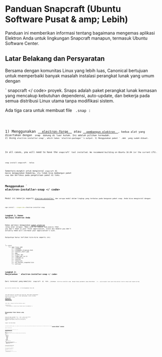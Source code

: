 # Panduan Snapcraft (Ubuntu Software Pusat & amp; Lebih)

Panduan ini memberikan informasi tentang bagaimana mengemas aplikasi Elektron Anda untuk lingkungan Snapcraft manapun, termasuk Ubuntu Software Center.

## Latar Belakang dan Persyaratan

Bersama dengan komunitas Linux yang lebih luas, Canonical bertujuan untuk memperbaiki banyak masalah instalasi perangkat lunak yang umum dengan

 ` snapcraft </ code> </a> proyek. Snaps adalah paket perangkat lunak kemasan yang mencakup kebutuhan
dependensi, auto-update, dan bekerja pada semua distribusi Linux utama tanpa modifikasi sistem.</p>

<p spaces-before="0">Ada tiga cara untuk membuat file <code> .snap </ code>:</p>

<p spaces-before="0">1) Menggunakan <a href="https://github.com/electron-userland/electron-forge" f-id="electron-forge" fo="5"> <code> electron-forge </ code> </a> atau <a href="https://github.com/electron-userland/electron-builder" f-id="electron-builder" fo="6"> <code> pembangun elektron </ code> </a>, kedua alat yang disertakan dengan <code> snap </ code> dukung di luar kotak. Ini adalah pilihan termudah.
2) Using <code>electron-installer-snap`, which takes `electron-packager`'s output. 3) Menggunakan paket ` .deb </ code> yang sudah dibuat.</p>

<p spaces-before="0">In all cases, you will need to have the <code>snapcraft` tool installed. We recommend building on Ubuntu 16.04 (or the current LTS).</p> 



```sh
snap install snapcraft - kelas
```


Sementara _mungkin_ untuk menginstal `snapcraft` di macos menggunakan Homebrew, itu tidak bisa membangun paket `snap` dan berfokus pada pengelolaan paket di toko.



## Menggunakan ` electron-installer-snap </ code></h2>

<p spaces-before="0">Modul ini bekerja seperti <a href="https://github.com/electron/windows-installer" f-id="electron-winstaller" fo="8"><code>electron-winstaller`</a> dan serupa modul dalam lingkup yang terbatas pada bangunan paket snap. Anda bisa menginstal dengan:</p> 



```sh
npm install --simpan-dev electron-installer-snap
```




### Langkah 1: Kemas Aplikasi Elektron Anda

Kemas aplikasi menggunakan [paket elektron][electron-packager] (atau alat serupa). Make sure to remove `node_modules` that you don't need in your final application, since any module you don't actually need will increase your application's size.

Outputnya harus terlihat kira-kira seperti ini:



```plaintext
.
└── dist
    └── app-linux-x64
        ├── LICENSE
        ├── LICENSES.chromium.html
        ├── content_shell.pak
        ├── app
        ├── icudtl.dat
        ├── libgcrypt.so.11
        ├── libnode.so
        ├── locales
        ├── resources
        ├── v8_context_snapshot.bin
        └── version
```




### Langkah 2: Menjalankan ` electron-installer-snap </ code></h3>

<p spaces-before="0">Dari terminal yang memiliki <code> snapcraft </ code> di <code> PATH </ code>, jalankan <code> electron-installer-snap </ code> dengan hanya parameter yang dibutuhkan <code> - src </ code>, yang merupakan lokasi paket Anda Aplikasi elektron dibuat pada langkah pertama.</p>

<pre><code class="sh">npx electron-installer-snap --src=out/myappname-linux-x64
`</pre> 

Jika Anda memiliki jaringan pipa yang ada, Anda dapat menggunakan `` electron-installer-snap </ code> pemrograman. Untuk informasi lebih lanjut, lihat <a href="https://docs.snapcraft.io/build-snaps/syntax" f-id="snapcraft-syntax" fo="3">dokumentasi Snapcraft API</a>.</p>

<pre><code class="js">const snap = require('electron-installer-snap')

snap(options)
  .then(snapPath => console.log(`Created snap at ${snapPath}!`))
``</pre> 



## Menggunakan Paket Debian yang Ada

Snapcraft mampu mengambil file ` .deb </ code> yang ada dan mengubahnya menjadi file <code> .snap </ code>. Pembuatan snap dikonfigurasi menggunakan <code> snapcraft.yaml </ code>
file yang menggambarkan sumber, dependensi, deskripsi, dan blok bangunan inti lainnya.</p>

<h3 spaces-before="0">Langkah 1: Buat Paket Debian</h3>

<p spaces-before="0">Jika Anda belum memiliki paket <code> .deb </ code>, gunakan <code> electron-installer-snap </ code> mungkin jalan yang lebih mudah untuk membuat paket snap. Namun, beberapa solusi untuk membuat paket Debian ada, termasuk <a href="https://github.com/electron-userland/electron-forge" f-id="electron-forge" fo="5"> <code> electron-forge </ code> </a>,<a href="https://github.com/electron-userland/electron-builder" f-id="electron-builder" fo="6"> <code> pembangun elektron </ kode> </a> atau <a href="https://github.com/unindented/electron-installer-debian" f-id="electron-installer-debian" fo="7"> <code> electron-installer-debian </ code> </a>.</p>

<h3 spaces-before="0">Langkah 2: Buat snapcraft.yaml</h3>

<p spaces-before="0">For more information on the available configuration options, see the
<a href="https://docs.snapcraft.io/build-snaps/syntax" f-id="snapcraft-syntax" fo="3">documentation on the snapcraft syntax</a>.
Let's look at an example:</p>

<pre><code class="yaml">name: myApp
version: '2.0.0'
summary: A little description for the app.
deskripsi: |
Kamu tahu apa? Aplikasi ini luar biasa! Itu semua untuk anda. Ada yang mengatakan itu membuat Anda muda, bahkan mungkin bahagia.

grade: stable
confinement: classic

parts:
  slack:
    plugin: dump
    source: my-deb.deb
    source-type: deb
    after:
      - desktop-gtk3
    stage-packages:
      - libasound2
      - libnotify4
      - libnspr4
      - libnss3
      - libpcre3
      - libpulse0
      - libxss1
      - libxtst6
  electron-launch:
    plugin: dump
    source: files/
    prepare: |
      chmod +x bin/electron-launch

apps:
  myApp:
    command: bin/electron-launch $SNAP/usr/lib/myApp/myApp
    desktop: usr/share/applications/myApp.desktop
    # Correct the TMPDIR path for Chromium Framework/Electron to ensure
    # libappindicator has readable resources.
    environment:
      TMPDIR: $XDG_RUNTIME_DIR
`</pre> 

As you can see, the `snapcraft.yaml` instructs the system to launch a file called `electron-launch`. In this example, it passes information on to the app's binary:



```sh
#!/bin/sh

exec "$@" --executed-from="$(pwd)" --pid=$$ > /dev/null 2>&1 &
```


Atau, jika Anda membuat ` snap </ code> dengan <code> strict </ code> confinement, Andandapat menggunakan perintah <code> desktop-launch </ code>:</p>

<pre><code class="yaml">aplikasi:
  myApp:
    # Perbaiki jalur TMPDIR untuk Kerangka / Elemen Kromium untuk memastikannya
    # libappindicator memiliki sumber yang mudah dibaca.
    command: env TMPDIR=$XDG_RUNTIME_DIR PATH=/usr/local/bin:${PATH} ${SNAP}/bin/desktop-launch $SNAP/myApp/desktop
    desktop: usr/share/applications/desktop.desktop
`</pre>

[electron-packager]: https://github.com/electron/electron-packager
